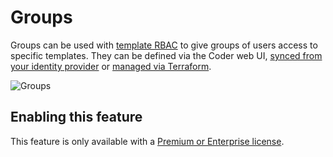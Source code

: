 # Groups

Groups can be used with [template RBAC](../templates/template-permissions.md) to
give groups of users access to specific templates. They can be defined via the
Coder web UI,
[synced from your identity provider](./oidc-auth.md#group-sync-enterprise-premium)
or
[managed via Terraform](https://registry.terraform.io/providers/coder/coderd/latest/docs/resources/template).

![Groups](../../images/groups.png)

## Enabling this feature

This feature is only available with a
[Premium or Enterprise license](https://coder.com/pricing).
